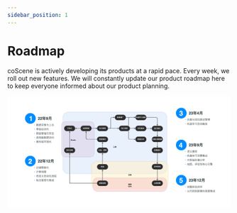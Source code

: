 ```yaml
---
sidebar_position: 1
---
```


# Roadmap

coScene is actively developing its products at a rapid pace. Every week, we roll out new features. We will constantly update our product roadmap here to keep everyone informed about our product planning.

![123](img/roadmap.png)
